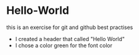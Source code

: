 # Hello-World

this is an exercise for git and github best practises


* I created a header that called "Hello World"
* I chose a color green for the font color
 